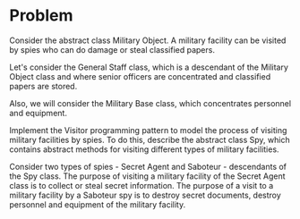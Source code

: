 # Problem
Consider the abstract class Military Object. A military facility can be visited by spies who can do damage or steal classified papers.

Let's consider the General Staff class, which is a descendant of the Military Object class and where senior officers are concentrated and classified papers are stored.

Also, we will consider the Military Base class, which concentrates personnel and equipment.

Implement the Visitor programming pattern to model the process of visiting military facilities by spies. To do this, describe the abstract class Spy, which contains abstract methods for visiting different types of military facilities.

Consider two types of spies - Secret Agent and Saboteur - descendants of the Spy class. The purpose of visiting a military facility of the Secret Agent class is to collect or steal secret information. The purpose of a visit to a military facility by a Saboteur spy is to destroy secret documents, destroy personnel and equipment of the military facility.